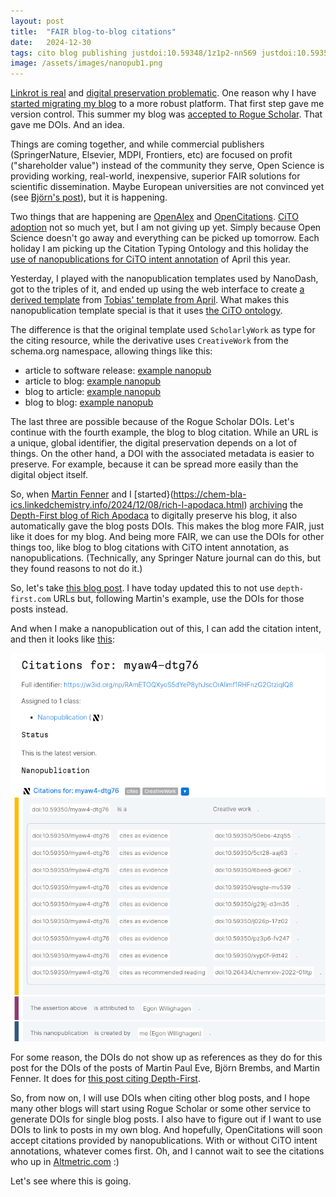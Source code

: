 ```yaml
---
layout: post
title:  "FAIR blog-to-blog citations"
date:   2024-12-30
tags: cito blog publishing justdoi:10.59348/1z1p2-nn569 justdoi:10.59350/1nmwy-nhk20 justdoi:10.53731/3c6pm-xbp04
image: /assets/images/nanopub1.png
---
```


[Linkrot is real](https://chem-bla-ics.linkedchemistry.info/2021/08/28/scholarly-journals-should-use-archived.html) and
[digital preservation problematic](https://doi.org/10.59348/1z1p2-nn569). One reason why I have
[started migrating my blog](https://chem-bla-ics.linkedchemistry.info/2023/07/27/archiving-and-updating-my-blog.html)
to a more robust platform. That first step gave me version control. This summer my blog was
[accepted to Rogue Scholar](https://chem-bla-ics.linkedchemistry.info/2024/07/21/rogue-scholar-and-more.html).
That gave me DOIs. And an idea.

Things are coming together, and while commercial publishers (SpringerNature, Elsevier, MDPI, Frontiers, etc)
are focused on profit ("shareholder value") instead of the community they serve, Open Science is providing
working, real-world, inexpensive, superior FAIR solutions for scientific dissemination. Maybe European
universities are not convinced yet (see [Björn's post](https://doi.org/10.59350/1nmwy-nhk20)), but it is
happening.

Two things that are happening are [OpenAlex](https://openalex.org/) and [OpenCitations](https://opencitations.net/).
[CiTO adoption](https://chem-bla-ics.linkedchemistry.info/tag/cito) not so much yet, but I am not giving up
yet. Simply because Open Science doesn't go away and everything can be picked up tomorrow. Each holiday
I am picking up the Citation Typing Ontology and this holiday the
[use of nanopublications for CiTO intent annotation](https://chem-bla-ics.linkedchemistry.info/2024/04/02/open-science-retreat-2.html)
of April this year.

Yesterday, I played with the nanopublication templates used by NanoDash, got to the triples of it, and
ended up using the web interface to create [a derived template](https://w3id.org/np/RA43F9EoOuzF0xoNUnCMNyFsfIqlsuWDdPHCnN0wCdCAw)
from [Tobias' template from April](https://w3id.org/np/RAX_4tWTyjFpO6nz63s14ucuejd64t2mK3IBlkwZ7jjLo).
What makes this nanopublication template special is that it uses [the CiTO ontology](https://github.com/SPAROntologies/cito).

The difference is that the original template used `ScholarlyWork` as type for the citing resource,
while the derivative uses `CreativeWork` from the schema.org namespace, allowing things like this:

* article to software release: [example nanopub](https://w3id.org/np/RAzmTPPM7v5Ilgvo-3aFRRZgdD3ImaUB434NtGlfI0G90)
* article to blog: [example nanopub](https://w3id.org/np/RAaRH1WhRgirso3JiTUJJ0XcBaRyHI6G4OZPdWBoIf17U)
* blog to article: [example nanopub](https://w3id.org/np/RAXL9q3jakrpaDh8oyVaNS1Y7JowmZm4tx4WcdIFMmg8g)
* blog to blog: [example nanopub](https://w3id.org/np/RAJOwolZUwUxuvPEhMFiQYHywJdWMWTlt_gnXoUbUBaYY)

The last three are possible because of the Rogue Scholar DOIs. Let's continue with the fourth example,
the blog to blog citation. While an URL is a unique, global identifier, the digital preservation depends
on a lot of things. On the other hand, a DOI with the associated metadata is easier to preserve. For example,
because it can be spread more easily than the digital object itself.

So, when [Martin Fenner](https://blog.front-matter.io/author/martin/) and I
[started}(https://chem-bla-ics.linkedchemistry.info/2024/12/08/rich-l-apodaca.html) [archiving](https://doi.org/10.53731/3c6pm-xbp04)
the [Depth-First blog of Rich Apodaca](https://depth-first.com/) to digitally preserve his blog,
it also automatically gave the blog posts DOIs. This makes the blog more FAIR, just like it does
for my blog. And being more FAIR, we can use the DOIs for other things too, like blog to blog
citations with CiTO intent annotation, as nanopublications.
(Technically, any Springer Nature journal can do this, but they found reasons to not do it.)

So, let's take [this blog post](https://chem-bla-ics.linkedchemistry.info/2024/12/08/rich-l-apodaca.html).
I have today updated this to not use `depth-first.com` URLs but, following Martin's example, use the DOIs
for those posts instead.

And when I make a nanopublication out of this, I can add the citation intent, and then it looks like
[this](https://w3id.org/np/RAmETOQXyoS5dYeP8yhJscOrAIimf1RHFnzG2GtziqIQ8):

![](/assets/images/nanopub1.png)

For some reason, the DOIs do not show up as references as they do for this post for the DOIs of the
posts of Martin Paul Eve, Björn Brembs, and Martin Fenner. It does for
[this post citing Depth-First](https://chem-bla-ics.linkedchemistry.info/2009/11/19/chempedia-rdf-1-sparql-end-point.html).

So, from now on, I will use DOIs when citing other blog posts, and I hope many other blogs will
start using Rogue Scholar or some other service to generate DOIs for single blog posts.
I also have to figure out if I want to use DOIs to link to posts in my own blog.
And hopefully, OpenCitations will soon accept citations provided by nanopublications.
With or without CiTO intent annotations, whatever comes first. Oh, and I cannot wait to see
the citations who up in [Altmetric.com](https://www.altmetric.com/) :)

Let's see where this is going.
